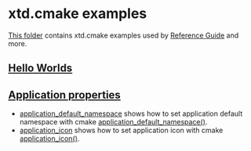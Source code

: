 # xtd.cmake examples

[This folder](.) contains xtd.cmake examples used by [Reference Guide](https://codedocs.xyz/gammasoft71/xtd/) and more.

## [Hello Worlds](hello_worlds/README.md)

## [Application properties](application_properties/README.md)

* [application_default_namespace](application_properties/application_default_namespace/README.md) shows how to set application default namespace with cmake [application_default_namespace()](../../scripts/cmake/xtd_commands.cmake).
* [application_icon](application_properties/application_icon/README.md) shows how to set application icon with cmake [application_icon()](../../scripts/cmake/xtd_commands.cmake).

